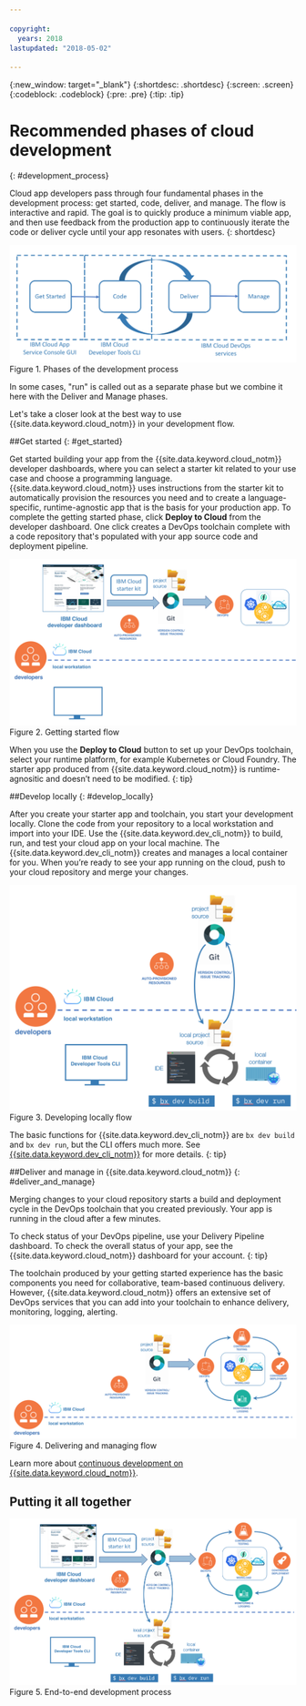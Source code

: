 ```yaml
---

copyright:
  years: 2018
lastupdated: "2018-05-02"

---
```

{:new_window: target="_blank"}
{:shortdesc: .shortdesc}
{:screen: .screen}
{:codeblock: .codeblock}
{:pre: .pre}
{:tip: .tip}

# Recommended phases of cloud development
{: #development_process}

Cloud app developers pass through four fundamental phases in the development process:  get started, code, deliver, and manage. The flow is interactive and rapid. The goal is to quickly produce a minimum viable app, and then use feedback from the production app to continuously iterate the code or deliver cycle until your app resonates with users.
{: shortdesc}

![Development flow](images/dev_flow_overview.png "Development flow") Figure 1. Phases of the development process

In some cases, "run" is called out as a separate phase but we combine it here with the Deliver and Manage phases.

Let's take a closer look at the best way to use {{site.data.keyword.cloud_notm}} in your development flow.

##Get started
{: #get_started}

Get started building your app from the {{site.data.keyword.cloud_notm}} developer dashboards, where you can select a starter kit related to your use case and choose a programming language. {{site.data.keyword.cloud_notm}} uses instructions from the starter kit to automatically provision the resources you need and to create a language-specific, runtime-agnostic app that is the basis for your production app. To complete the getting started phase, click **Deploy to Cloud** from the developer dashboard. One click creates a DevOps toolchain complete with a code repository that's populated with your app source code and deployment pipeline.

![Get started](images/dev_get_started.png "Get started") Figure 2. Getting started flow

When you use the **Deploy to Cloud** button to set up your DevOps toolchain, select your runtime platform, for example Kubernetes or Cloud Foundry. The starter app produced from {{site.data.keyword.cloud_notm}} is runtime-agnositic and doesn’t need to be modified.
{: tip}

##Develop locally
{: #develop_locally}

After you create your starter app and toolchain, you start your development locally. Clone the code from your repository to a local workstation and import into your IDE. Use the {{site.data.keyword.dev_cli_notm}} to build, run, and test your cloud app on your local machine. The {{site.data.keyword.dev_cli_notm}} creates and manages a local container for you. When you’re ready to see your app running on the cloud, push to your cloud repository and merge your changes.

![Develop locally](images/dev_code_locally.png "Develop locally") Figure 3. Developing locally flow

The basic functions for {{site.data.keyword.dev_cli_notm}} are `bx dev build` and `bx dev run`, but the CLI offers much more. See [{{site.data.keyword.dev_cli_notm}}](../cli/idt/index.html) for more details.
{: tip}

##Deliver and manage in {{site.data.keyword.cloud_notm}}
{: #deliver_and_manage}

Merging changes to your cloud repository starts a build and deployment cycle in the DevOps toolchain that you created previously. Your app is running in the cloud after a few minutes.

To check status of your DevOps pipeline, use your Delivery Pipeline dashboard. To check the overall status of your app, see the {{site.data.keyword.cloud_notm}} dashboard for your account.
{: tip}

The toolchain produced by your getting started experience has the basic components you need for collaborative, team-based continuous delivery. However, {{site.data.keyword.cloud_notm}} offers an extensive set of DevOps services that you can add into your toolchain to enhance delivery, monitoring, logging, alerting.

![Deliver and manage](images/dev_deliver_and_manage.png "Deliver and manage") Figure 4. Delivering and managing flow

Learn more about [continuous development on {{site.data.keyword.cloud_notm}}](../services/ContinuousDelivery/index.html#cd_getting_started).

## Putting it all together

![Process detail](images/dev_process_detail.png "Process details") Figure 5. End-to-end development process
